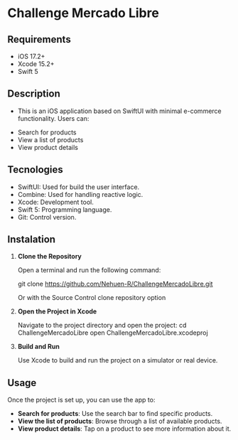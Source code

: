 #  Challenge Mercado Libre 

## Requirements

* iOS 17.2+
* Xcode 15.2+
* Swift 5

## Description

* This is an iOS application based on SwiftUI with minimal e-commerce functionality. Users can:
- Search for products
- View a list of products
- View product details

## Tecnologies
- SwiftUI: Used for build the user interface.
- Combine: Used for handling reactive logic.
- Xcode: Development tool.
- Swift 5: Programming language.
- Git: Control version.

## Instalation

1. **Clone the Repository**

    Open a terminal and run the following command:
    
    git clone https://github.com/Nehuen-R/ChallengeMercadoLibre.git
    
    Or with the Source Control clone repository option
    
2. **Open the Project in Xcode**

    Navigate to the project directory and open the project:
    cd ChallengeMercadoLibre
    open ChallengeMercadoLibre.xcodeproj

3. **Build and Run**

    Use Xcode to build and run the project on a simulator or real device.

## Usage

Once the project is set up, you can use the app to:

- **Search for products**: Use the search bar to find specific products.
- **View the list of products**: Browse through a list of available products.
- **View product details**: Tap on a product to see more information about it.



